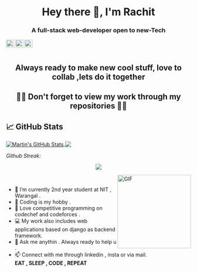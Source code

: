<h1 align="center">Hey there 👋, I'm Rachit</h1>
<h3 align="center">A full-stack web-developer open to new-Tech</h3>
<div class="align-items-center">
<a href="https://www.linkedin.com/in/rachit-bathla-3976a0209/">
  <img align="left" alt="Rachit's Linkedin" width="22px" src="https://cdn.jsdelivr.net/npm/simple-icons@v3/icons/linkedin.svg" />
</a>
<a href="#">
  <img align="left" alt="Rachit's Instagram" width="22px" src="https://cdn.jsdelivr.net/npm/simple-icons@v3/icons/instagram.svg" />
</a>
<a href="mailto:bathlarachit21@gmail.com">
  <img align="left" alt="Rachit's E-mail" width="22px" src="https://cdn.jsdelivr.net/npm/simple-icons@v3/icons/gmail.svg" />
</a>
</div>
<br><br>

<h2 align="center">Always ready to make new cool stuff, love to collab ,lets do it together</h2>
<h2 align="center"> 👨‍💻  Don't forget to view my work through my repositories  👨‍💻</h2>

## &#x1f4c8; GitHub Stats


<a href="https://github.com/bathlarachit/bathlarachit">
  <img align="center" src="https://github-readme-stats.vercel.app/api?username=bathlarachit&show_icons=true&line_height=40&count_private=true&title_color=ffffff&text_color=c9cacc&icon_color=2bbc8a&bg_color=1d1f21" alt="Martin's GitHub Stats" />
</a>
<a href="https://github.com/bathlarachit/bathlarachit">
  <img align="center" src="https://github-readme-stats.vercel.app/api/top-langs/?username=bathlarachit&title_color=ffffff&text_color=c9cacc&icon_color=2bbc8a&bg_color=1d1f21" />
</a>
<br/>

*Github Streak:*
<p align = "center">
  <img src = "https://github-readme-streak-stats.herokuapp.com/?user=bathlarachit">
</p>

<img align="right" height="200vw" alt="GIF" src="https://media.giphy.com/media/xTcnSWYZvafyhEACBO/giphy.gif" ><br>
- 🌱 I’m currently 2nd year student at NIT , Warangal .<br>
- 📖 Coding is my hobby .<br>
- 🤩 Love competitive programming on codechef and codeforces .
- 💻 My work also includes web applications based on django as backend framework.<br>
- 💬 Ask me anythin . Always ready to help u .<br>
- 📫 Connect with me through linkedin , insta or via mail.<br>
<b>EAT , SLEEP , CODE , REPEAT</b>
